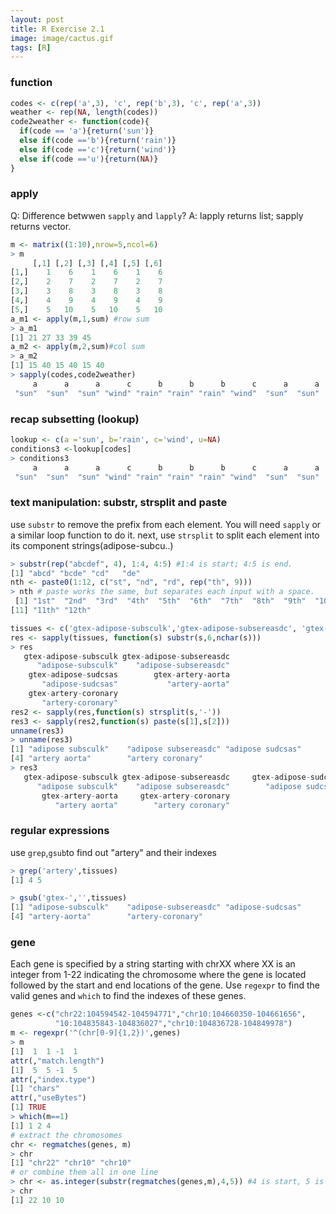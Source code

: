 ```yaml
---
layout: post
title: R Exercise 2.1
image: image/cactus.gif
tags: [R]
---
```


### function

```r
codes <- c(rep('a',3), 'c', rep('b',3), 'c', rep('a',3))
weather <- rep(NA, length(codes))
code2weather <- function(code){
  if(code == 'a'){return('sun')}
  else if(code =='b'){return('rain')}
  else if(code =='c'){return('wind')}
  else if(code =='u'){return(NA)}
}
```
### apply
Q: Difference betwwen ```sapply``` and ```lapply```?
A: lapply returns list; sapply returns vector.

```r
m <- matrix((1:10),nrow=5,ncol=6)
> m
     [,1] [,2] [,3] [,4] [,5] [,6]
[1,]    1    6    1    6    1    6
[2,]    2    7    2    7    2    7
[3,]    3    8    3    8    3    8
[4,]    4    9    4    9    4    9
[5,]    5   10    5   10    5   10
a_m1 <- apply(m,1,sum) #row sum
> a_m1
[1] 21 27 33 39 45
a_m2 <- apply(m,2,sum)#col sum
> a_m2
[1] 15 40 15 40 15 40
> sapply(codes,code2weather)
     a      a      a      c      b      b      b      c      a      a      a 
 "sun"  "sun"  "sun" "wind" "rain" "rain" "rain" "wind"  "sun"  "sun"  "sun" 

```
### recap subsetting (lookup)
```r
lookup <- c(a ='sun', b='rain', c='wind', u=NA)
conditions3 <-lookup[codes]
> conditions3
     a      a      a      c      b      b      b      c      a      a      a 
 "sun"  "sun"  "sun" "wind" "rain" "rain" "rain" "wind"  "sun"  "sun"  "sun" 
 ```
### text manipulation: substr, strsplit and paste
use ```substr``` to remove the prefix from each element. You will need ```sapply``` or a similar loop function to do it.
next, use ```strsplit``` to split each element into its component strings(adipose-subcu..)
```r
> substr(rep("abcdef", 4), 1:4, 4:5) #1:4 is start; 4:5 is end.
[1] "abcd" "bcde" "cd"   "de" 
nth <- paste0(1:12, c("st", "nd", "rd", rep("th", 9))) 
> nth # paste works the same, but separates each input with a space.
 [1] "1st"  "2nd"  "3rd"  "4th"  "5th"  "6th"  "7th"  "8th"  "9th"  "10th"
[11] "11th" "12th"

tissues <- c('gtex-adipose-subsculk','gtex-adipose-subsereasdc', 'gtex-adipose-sudcsas', 'gtex-artery-aorta','gtex-artery-coronary')
res <- sapply(tissues, function(s) substr(s,6,nchar(s)))
> res
   gtex-adipose-subsculk gtex-adipose-subsereasdc 
      "adipose-subsculk"    "adipose-subsereasdc" 
    gtex-adipose-sudcsas        gtex-artery-aorta 
       "adipose-sudcsas"           "artery-aorta" 
    gtex-artery-coronary 
       "artery-coronary" 
res2 <- sapply(res,function(s) strsplit(s,'-'))
res3 <- sapply(res2,function(s) paste(s[1],s[2]))
unname(res3)
> unname(res3)
[1] "adipose subsculk"    "adipose subsereasdc" "adipose sudcsas"    
[4] "artery aorta"        "artery coronary"   
> res3
   gtex-adipose-subsculk gtex-adipose-subsereasdc     gtex-adipose-sudcsas 
      "adipose subsculk"    "adipose subsereasdc"        "adipose sudcsas" 
       gtex-artery-aorta     gtex-artery-coronary 
          "artery aorta"        "artery coronary"
```
### regular expressions
use ```grep```,```gsub```to find out "artery" and their indexes
```r
> grep('artery',tissues)
[1] 4 5

> gsub('gtex-','',tissues)
[1] "adipose-subsculk"    "adipose-subsereasdc" "adipose-sudcsas"    
[4] "artery-aorta"        "artery-coronary"

```
### gene
Each gene is specified by a string starting with chrXX where XX is an integer from 1-22 indicating the chromosome where the gene is located followed by the start and end locations of the gene.
Use ```regexpr``` to find the valid genes and ```which``` to find the indexes of these genes.

```r
genes <-c("chr22:104594542-104594771","chr10:104660350-104661656",
          "10:104835843-104836027","chr10:104836728-104849978")
m <- regexpr('^(chr[0-9]{1,2})',genes)
> m
[1]  1  1 -1  1
attr(,"match.length")
[1]  5  5 -1  5
attr(,"index.type")
[1] "chars"
attr(,"useBytes")
[1] TRUE
> which(m==1)
[1] 1 2 4
# extract the chromosomes
chr <- regmatches(genes, m)
> chr
[1] "chr22" "chr10" "chr10"
# or combine them all in one line
> chr <- as.integer(substr(regmatches(genes,m),4,5)) #4 is start, 5 is end
> chr
[1] 22 10 10
```